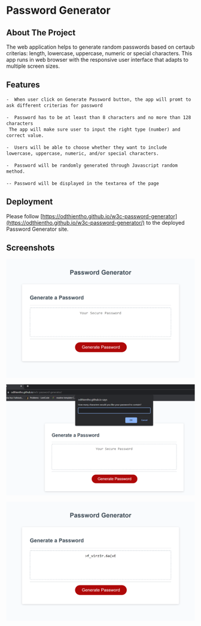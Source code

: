 # Password Generator

## About The Project

The web application helps to generate random passwords based on certaub criterias: length, lowercase, uppercase, numeric or special characters. This app runs in web browser with the responsive user interface that adapts to multiple screen sizes.

## Features

```
-  When user click on Generate Password button, the app will promt to ask different criterias for password

-  Password has to be at least than 8 characters and no more than 128 characters
 The app will make sure user to input the right type (number) and correct value.

-  Users will be able to choose whether they want to include lowercase, uppercase, numeric, and/or special characters.

-  Password will be randomly generated through Javascript random method.

-- Password will be displayed in the textarea of the page
```

## Deployment
Please follow [https://odthientho.github.io/w3c-password-generator](https://odthientho.github.io/w3c-password-generator/) to the deployed Password Generator site.

## Screenshots
![Password Generator Page.](./assets/images/screenshot1.png)

![Password Generator Page when Promted.](./assets/images/screenshot2.png)

![Password Generator Page showing Password.](./assets/images/screenshot3.png)